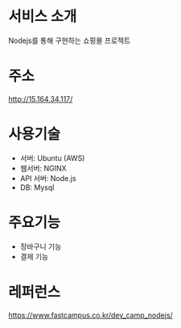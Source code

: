 서비스 소개
======  
Nodejs를 통해 구현하는 쇼핑몰 프로젝트  

주소
======  
http://15.164.34.117/  

사용기술
======  
- 서버: Ubuntu (AWS)  
- 웹서버: NGINX  
- API 서버: Node.js  
- DB: Mysql

주요기능
======  
- 장바구니 기능  
- 결제 기능    

레퍼런스
======    
https://www.fastcampus.co.kr/dev_camp_nodejs/

